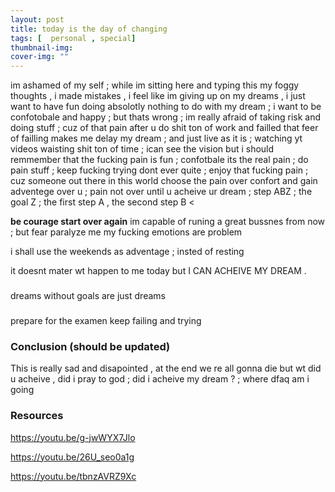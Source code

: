 ```yaml
---
layout: post
title: today is the day of changing
tags: [  personal , special]
thumbnail-img: 
cover-img: ""
---
```


im ashamed of my self ; while im sitting here and typing this my foggy thoughts , i made mistakes , i feel like im giving up on my dreams , i just want to have fun doing absolotly nothing to do with my dream ; i want to be confotobale and happy ; but thats wrong ; im really afraid of taking risk and doing stuff ; cuz of that pain after u do shit ton of work and failled that feer of failling makes me delay my dream ; and just live as it is ; watching yt videos waisting shit ton of time ; ican see the vision but i should remmember that the fucking pain is fun ; confotbale its the real pain ; do pain stuff ; keep fucking trying dont ever quite ; enjoy that fucking pain ; cuz someone out there in this world choose the pain over confort and gain adventege over u ; pain not over until u acheive ur dream ; step ABZ ; the goal Z ; the first step A , the second step B < 

**be courage start over again**
im capable of runing a great bussnes from now ; but fear paralyze me
my fucking emotions are problem 

i shall use the weekends as adventage ; insted of resting 

it doesnt mater wt happen to me today but I CAN ACHEIVE MY DREAM . 


###

dreams without goals are just dreams

### 

prepare for the examen 
keep failing and trying 
### Conclusion (should be updated)

This is really sad and disapointed , at the end we re all gonna die but wt did u acheive , did i pray to god ; did i acheive my dream ? ; where dfaq am i going 

### Resources 

https://youtu.be/g-jwWYX7Jlo

https://youtu.be/26U_seo0a1g

https://youtu.be/tbnzAVRZ9Xc